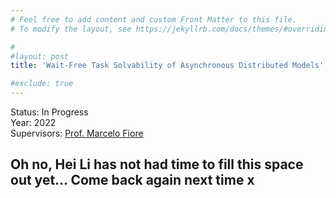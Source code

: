 ```yaml
---
# Feel free to add content and custom Front Matter to this file.
# To modify the layout, see https://jekyllrb.com/docs/themes/#overriding-theme-defaults

#
#layout: post
title: 'Wait-Free Task Solvability of Asynchronous Distributed Models'

#exclude: true
---
```

Status: In Progress  
Year: 2022  
Supervisors: [Prof. Marcelo Fiore](https://www.cl.cam.ac.uk/~mpf23/)

## Oh no, Hei Li has not had time to fill this space out yet... Come back again next time x